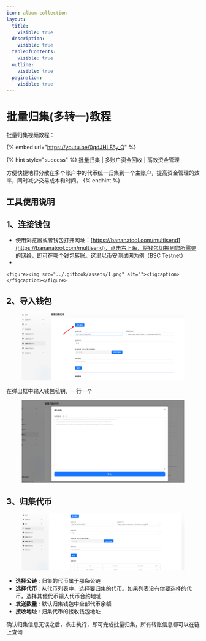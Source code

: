 ```yaml
---
icon: album-collection
layout:
  title:
    visible: true
  description:
    visible: true
  tableOfContents:
    visible: true
  outline:
    visible: true
  pagination:
    visible: true
---
```


# 批量归集(多转一)教程

批量归集视频教程：

{% embed url="https://youtu.be/0qdJHLFAy_Q" %}

{% hint style="success" %}
批量归集 | 多账户资金回收 | 高效资金管理

方便快捷地将分散在多个账户中的代币统一归集到一个主账户，提高资金管理的效率，同时减少交易成本和时间。
{% endhint %}

## 工具使用说明 <a href="#gong-ju-shi-yong-shuo-ming" id="gong-ju-shi-yong-shuo-ming"></a>

## 1、连接钱包 <a href="#id-1-lian-jie-qian-bao" id="id-1-lian-jie-qian-bao"></a>

* 使用浏览器或者钱包打开网址：[https://bananatool.com/multisend](https://bananatool.com/multisend)，点击右上角，将钱包切换到您所需要的网络，即可在哪个钱包转账。这里以币安测试网为例（BSC Testnet）
*

    <figure><img src="../.gitbook/assets/1.png" alt=""><figcaption></figcaption></figure>

## 2、导入钱包 <a href="#id-2-xuan-ze-dai-bi" id="id-2-xuan-ze-dai-bi"></a>

<figure><img src="../.gitbook/assets/8.png" alt=""><figcaption></figcaption></figure>

在弹出框中输入钱包私钥，一行一个

<figure><img src="../.gitbook/assets/9.png" alt=""><figcaption></figcaption></figure>

## 3、归集代币 <a href="#id-2-xuan-ze-dai-bi" id="id-2-xuan-ze-dai-bi"></a>

<figure><img src="../.gitbook/assets/10.png" alt=""><figcaption></figcaption></figure>

* **选择公链** : 归集的代币属于那条公链
* **选择代币** : 从代币列表中，选择要归集的代币。如果列表没有你要选择的代币，选择其他代币输入代币合约地址
* **发送数量** : 默认归集钱包中全部代币余额
* **接收地址** : 归集代币的接收钱包地址

确认归集信息无误之后，点击执行，即可完成批量归集，所有转账信息都可以在链上查询
